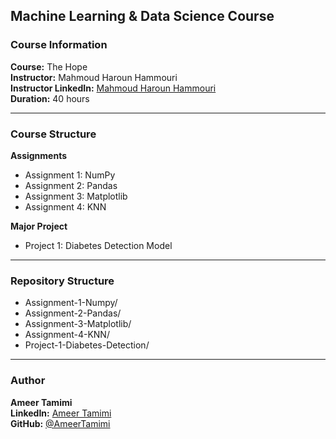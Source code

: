 ## Machine Learning & Data Science Course  

### Course Information  
**Course:** The Hope  
**Instructor:** Mahmoud Haroun Hammouri  
**Instructor LinkedIn:** [Mahmoud Haroun Hammouri](https://www.linkedin.com/in/mahmoud-haroun-hammouri-433595125/)  
**Duration:** 40 hours  

---

### Course Structure  

**Assignments**  
- Assignment 1: NumPy  
- Assignment 2: Pandas  
- Assignment 3: Matplotlib  
- Assignment 4: KNN  

**Major Project**  
- Project 1: Diabetes Detection Model  

---

### Repository Structure  
- Assignment-1-Numpy/  
- Assignment-2-Pandas/  
- Assignment-3-Matplotlib/  
- Assignment-4-KNN/  
- Project-1-Diabetes-Detection/  

---

### Author  
**Ameer Tamimi**  
**LinkedIn:** [Ameer Tamimi](https://www.linkedin.com/in/ameer-tamimi-87933431a/)  
**GitHub:** [@AmeerTamimi](https://github.com/AmeerTamimi)
